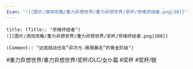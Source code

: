 ```yaml
---
Icon: "![[图片/游戏攻略/重力异想世界/重力异想世界/奖杯/奈维终结者.png|30]]"
---
```

```ad-common-silver-trophy
title: (Title:: "奈维终结者")
![[图片/游戏攻略/重力异想世界/重力异想世界/奖杯/奈维终结者.png|100]]

(Comment:: "达成挑战任务“异次元-极限暴走”的黄金阶级")
```

#重力异想世界/重力异想世界/奖杯/DLC/女仆篇 #奖杯 #奖杯/银
